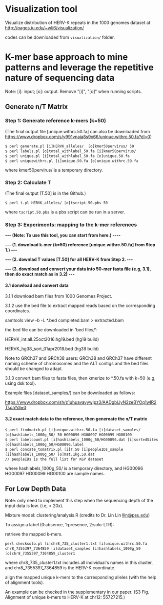 
<!--
```diff
+ green: input file/directory; 
- red: output file/directory.
```
-->
# Visualization tool 

Visualize distribution of HERV-K repeats in the 1000 genomes dataset at
http://pages.iu.edu/~wli6/visualization/

codes can be downloaded from ```visualization/``` folder.


# **K-mer base approach to mine patterns and leverage the repetitive nature of sequencing data**

Note: [i]: input; [o]: output. Remove "[i]", "[o]" when running scripts.

## **Generate n/T Matrix**

### Step 1: Generate reference k-mers (k=50)
(The final output file [unique.withrc.50.fa] can also be downloaded from https://www.dropbox.com/s/y991vnaja8s9x66/unique.withrc.50.fa?dl=0)

```
$ perl generate.pl [i]HERVK_alleles/  [o]kmer50pervirus/ 50  
$ perl labels.pl [o]total_withlabel_50.fa [i]kmer50pervirus/ 
$ perl unique.pl [i]total_withlabel_50.fa [o]unique.50.fa 
$ perl uniquewithrc.pl [i]unique.50.fa [o]unique.withrc.50.fa 
```
where kmer50pervirus/ is a temporary directory.

### Step 2: Calculate T
(The final output [T.50] is in the Github.)
``` 
$ perl t.pl HERVK_alleles/ [o]tscript.50.pbs 50 
```
where ```tscript.50.pbs``` is a pbs script can be run in a server.


### Step 3: Experiments: mapping to the k-mer references
**--- (Note: To use this tool, you can start from here.) ----**

**--- (1. download k-mer (k=50) reference [unique.withrc.50.fa] from Step 1.) ---** 

**--- (2. downlad T values [T.50] for all HERV-K from Step 2. ---**

**--- (3. download and convert your data into 50-mer fasta file (e.g, 3.1), then do exact match as in 3.2) ---**

#### 3.1 donwload and convert data

3.1.1 download bam files from 1000 Genomes Project.

3.1.2 use the bed file to extract mapped reads based on the corresponding coordinates. 

   samtools view -b -L  *.bed  completed.bam > extracted.bam
   
the bed file can be downloaded in 'bed files/':

  HERVK_int.all.25oct2016.hg19.bed  (hg19 build)
  
  HERVK_hg38_sort_01apr2018.bed     (hg38 build)

Note to GRCh37 and GRCh38 users: GRCh38 and GRCh37 have different naming scheme of chromosomes and the ALT contigs and the bed files should be changed to adapt.

3.1.3 convert bam files to fasta files, then kmerize to *.50.fa with k=50 (e.g, using dsk tool).

Example files [dataset_samples/] can be downloaded as follows:

https://www.dropbox.com/sh/z1uhuavavywjpz3/AADgbiJyN2zeBYOq1wlR2Tsoa?dl=0

#### 3.2 exact match data to the reference, then genereate the n/T matrix
```
$ perl findmatch.pl [i]unique.withrc.50.fa [i]dataset_samples/ [o]hashlabels_1000g_50/ 50 HG00096 HG00097 HG00099 HG00100  
$ perl labelcount.pl [i]hashlabels_1000g_50/HG00096.dat [i]sortedSites [o]hashlabels_1000g_50/HG00096.label
$ perl concate_tomatrix.pl [i]T.50 [i]peopleIDs_sample [i]hashlabels_1000g_50/ [o]mat.1kg.50.dat  
// peopleIDs is the full list for KGP dataset
```
where hashlabels_1000g_50/ is a temporary directory, and 
HG00096 HG00097 HG00099 HG00100 are sample names.

<!-- generate k-mer references --

1. perl generate.pl HERVK_alleles/ kmer50pervirus/ 50  (generate 50-mers per virus; input: kmer50pervirus/, k=50; output: kmer50pervirus/)
2. perl labels.pl total_withlabel_50.fa kmer50pervirus/ (labeling each k-mer. output: total_withlabel.fa)
3. perl unique.pl total_withlabel_50.fa unique.50.fa  (generate unique k-mers: unique.50.fa)
4. perl uniquewithrc.pl unique.50.fa unique.withrc.50.fa (generate references: unqiue k-mers with reverse complement. output: unique.withrc.50.fa)

k-mer references can be downloaded:
https://www.dropbox.com/s/y991vnaja8s9x66/unique.withrc.50.fa?dl=0

-- calculate T -- 

5. perl t.pl HERVK_alleles_may/ tscript.may.pbs 50 (Tscript())

// bwa: query name too long: rewrite header

// follow sortedSites order :  t.pl(Torder()) 

T.50 is the # of unique k-mers in each virus

-- calculate n : mapping dataset to the references -- 

// downloading bam files according to the coordinates, then converting into fasta files (with 50-mers: e.g, dsk is used)

6. perl findmatch.pl unique.withrc.50.fa dataset_samples/ hashlabels_1000g_50/ 50 HG00096 HG00097 HG00099 HG00100  (output: hashlabels_1000g_50/)
7. perl labelcount.pl hashlabels_1000g_50/HG00096.dat sortedSites hashlabels_1000g_50/HG00096.label
8. perl concate_tomatrix.pl T.50 peopleIDs hashlabels_1000g_50/ mat.1kg.50.dat (generate matrix of n/T ratio: mat.1kg.50.dat)

dataset_samples can be downloaded as follows:

https://www.dropbox.com/sh/z1uhuavavywjpz3/AADgbiJyN2zeBYOq1wlR2Tsoa?dl=0

peopleIDs_sample:

HG00096

HG00097

HG00099

HG00100
-->

##  **For Low Depth Data**

Note: only need to implement this step when the sequencing depth of the input data is low. (i.e, < 20x).

Mixture model: clustering/analysis.R (credits to Dr. Lin Lin llin@psu.edu)

To assign a label (0:absence, 1:presence, 2:solo-LTR):

retrieve the mapped k-mers.
```
perl checksolo.pl [i]chr8_735_cluster1.txt [i]unique.withrc.50.fa chr8_7355397_7364859 [i]dataset_samples [i]hashlabels_1000g_50 [o]chr8_7355397_7364859_cluster1

```
where chr8_735_cluster1.txt includes all individual's names in this cluster, and chr8_7355397_7364859 is the HERV-K coordinate.

align the mapped unique k-mers to the corresponding alleles (with the help of alignment tools). 

An example can be checked in the supplementary in our paper. (S3 Fig. Alignment of unique k-mers to HERV-K at chr12: 55727215.)
<!----
R code examples for implementing a conversion of the n/T matrix to the 0,1,2 matrix after the biologists anaylzed the clustering diagrams.

```
unique(cluster) # list all cluster numbers
mat012= matrix(0,2535,1) # define and initialize a new matrix to store 0,1,2 values
mat012[which(cluster==clusterno)]= 1 # set the value for points in the cluster (ie., clusterno) to 1 when the virus is presence; 
#or 2 when solo-LTR exists.

```
--->


<!-----------------------------------------------------------------------
Demo
1. raw data: short read DNA sequencing (100bps)

2. k-mer counting method

<img src="figures/outline.png" />

3. difficulties

<img src="figures/k=70_2.png" />

4. clustering results (from mixture models)
<img src="figures/chr12_557_k50.png" />

5. (Truncated) Dirichlet process Gaussian mixture model

(1) density function for GMM

<img src="figures/density_func.PNG" />

(2) model estimation: a latent indicator Z: P(Z=j) = \pi_j

(3) classic way to select the number of components: eg, BIC criterion

(4) dirichlet process prior for \theta [reference]: to represent the infinite mixure

Truncated Dirichlet process Gaussian mixture model: hyperparameters (M, e, f, m, t, d, S).

<img src="figures/Dirichlet Process.PNG" />

6. visualization of prevalence: D3.js map

http://personal.psu.edu/~wul135/visualization/

<img src="figures/map.png" />

---!>
